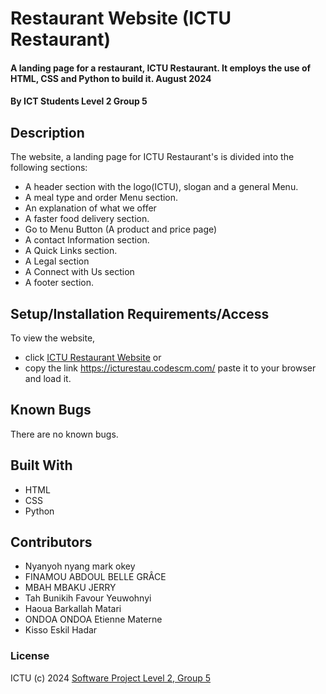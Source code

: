
# Restaurant Website  (ICTU Restaurant)

#### A landing page for a restaurant, ICTU Restaurant. It employs the use of HTML, CSS and Python to build it. August 2024

#### By **ICT Students Level 2 Group 5**

## Description
The website, a landing page for ICTU Restaurant's is divided into the following sections:

* A header section with the logo(ICTU), slogan and a general Menu.
* A meal type and order Menu section.
* An explanation of what we offer
* A faster food delivery section.
* Go to Menu Button (A product and price page)
* A contact Information section.
* A Quick Links section.
* A Legal section
* A Connect with Us section
* A footer section.

## Setup/Installation Requirements/Access

To view the website, 
* click [ICTU Restaurant Website](https://icturestau.codescm.com/)
or 
* copy the link https://icturestau.codescm.com/ paste it to your browser and load it.  


## Known Bugs

There are no known bugs.

## Built With

* HTML
* CSS
* Python
## Contributors
*  Nyanyoh nyang mark okey
*  FINAMOU ABDOUL BELLE GRÂCE
*  MBAH MBAKU JERRY
*  Tah Bunikih Favour Yeuwohnyi
*  Haoua Barkallah Matari
*  ONDOA ONDOA Etienne Materne
*  Kisso Eskil Hadar
### License
ICTU (c) 2024 [Software Project Level 2, Group 5](https://github.com/FINAMOU01/icturestaurant/) 
